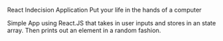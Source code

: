 React Indecision Application
Put your life in the hands of a computer

Simple App using React.JS that takes in user inputs and stores in an state array. Then prints out an element in a random fashion.